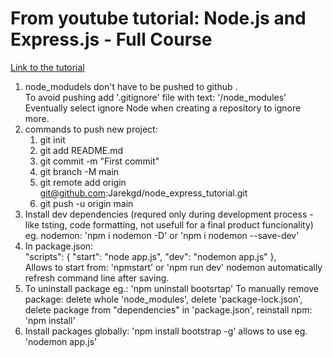 # From youtube tutorial: Node.js and Express.js - Full Course 
[Link to the tutorial](https://www.youtube.com/watch?v=Oe421EPjeBE&t=3990s "Node.js and Express.js - Full Course ")

1. node_modudels don't have to be pushed to github .<br>
   To avoid pushing add '.gitignore' file with text: '/node_modules' <br>
   Eventually select ignore Node when creating a repository to ignore more.
2. commands to push new project:
   1. git init
   2. git add README.md
   3. git commit -m "First commit"
   4. git branch -M main
   5. git remote add origin git@github.com:Jarekgd/node_express_tutorial.git
   6. git push -u origin main
3. Install dev dependencies (requred only during development process - like tsting, code formatting, not usefull for a final product funcionality) eg. nodemon: 'npm i nodemon -D' or 'npm i nodemon --save-dev'
4. In package.json:<br>
   "scripts": {
    "start": "node app.js",
    "dev": "nodemon app.js"
  },<br>
   Allows to start from: 'npmstart' or 'npm run dev'
   nodemon automatically refresh command line after saving.
5. To uninstall package eg.: 'npm uninstall bootsrtap'
  To manually remove package: delete whole 'node_modules', delete 'package-lock.json', delete package from "dependencies" in 'package.json', reinstall npm: 'npm install'
6. Install packages globally: 'npm install bootstrap -g'
   allows to use eg. 'nodemon app.js'
